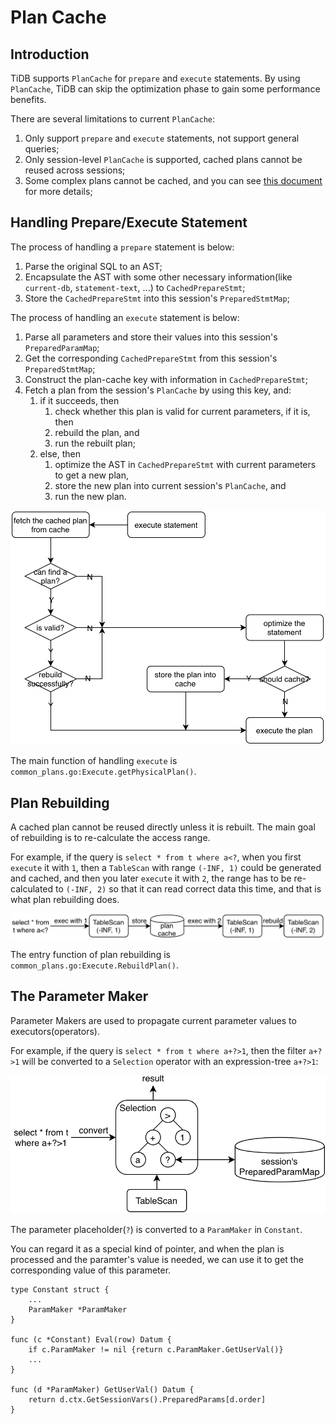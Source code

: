 # Plan Cache

## Introduction

TiDB supports `PlanCache` for `prepare` and `execute` statements. By using `PlanCache`, TiDB can skip the optimization phase to gain some performance benefits.

There are several limitations to current `PlanCache`:
1. Only support `prepare` and `execute` statements, not support general queries;
2. Only session-level `PlanCache` is supported, cached plans cannot be reused across sessions;
3. Some complex plans cannot be cached, and you can see [this document](https://docs.pingcap.com/tidb/stable/sql-prepare-plan-cache) for more details;

## Handling Prepare/Execute Statement

The process of handling a `prepare` statement is below:
1. Parse the original SQL to an AST;
2. Encapsulate the AST with some other necessary information(like `current-db`, `statement-text`, ...) to `CachedPrepareStmt`;
3. Store the `CachedPrepareStmt` into this session's `PreparedStmtMap`;

The process of handling an `execute` statement is below:
1. Parse all parameters and store their values into this session's `PreparedParamMap`;
2. Get the corresponding `CachedPrepareStmt` from this session's `PreparedStmtMap`;
3. Construct the plan-cache key with information in `CachedPrepareStmt`;
4. Fetch a plan from the session's `PlanCache` by using this key, and:
   1. if it succeeds, then
      1. check whether this plan is valid for current parameters, if it is, then
      2. rebuild the plan, and
      3. run the rebuilt plan;
   2. else, then
      1. optimize the AST in `CachedPrepareStmt` with current parameters to get a new plan, 
      2. store the new plan into current session's `PlanCache`, and
      3. run the new plan.

![plan-cache-execute](../img/plan-cache-execute.png)

The main function of handling `execute` is `common_plans.go:Execute.getPhysicalPlan()`.

## Plan Rebuilding

A cached plan cannot be reused directly unless it is rebuilt. The main goal of rebuilding is to re-calculate the access range. 

For example, if the query is `select * from t where a<?`, when you first `execute` it with `1`, then a `TableScan` with range `(-INF, 1)` could be generated and cached, and then you later `execute` it with `2`, the range has to be re-calculated to `(-INF, 2)` so that it can read correct data this time, and that is what plan rebuilding does.

![plan-cache-rebuilding](../img/plan-cache-rebuilding.png)

The entry function of plan rebuilding is `common_plans.go:Execute.RebuildPlan()`.

## The Parameter Maker

Parameter Makers are used to propagate current parameter values to executors(operators).

For example, if the query is `select * from t where a+?>1`, then the filter `a+?>1` will be converted to a `Selection` operator with an expression-tree `a+?>1`:

![plan-cache-parameter](../img/plan-cache-parameter.png)

The parameter placeholder(`?`) is converted to a `ParamMaker` in `Constant`. 

You can regard it as a special kind of pointer, and when the plan is processed and the paramter's value is needed, we can use it to get the corresponding value of this parameter.

```
type Constant struct {
    ...
    ParamMaker *ParamMaker
}

func (c *Constant) Eval(row) Datum {
    if c.ParamMaker != nil {return c.ParamMaker.GetUserVal()}
    ...
}

func (d *ParamMaker) GetUserVal() Datum {
    return d.ctx.GetSessionVars().PreparedParams[d.order]
}
```